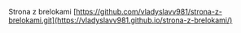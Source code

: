 Strona z brelokami
[https://github.com/vladyslavv981/strona-z-brelokami.git](https://vladyslavv981.github.io/strona-z-brelokami/)
